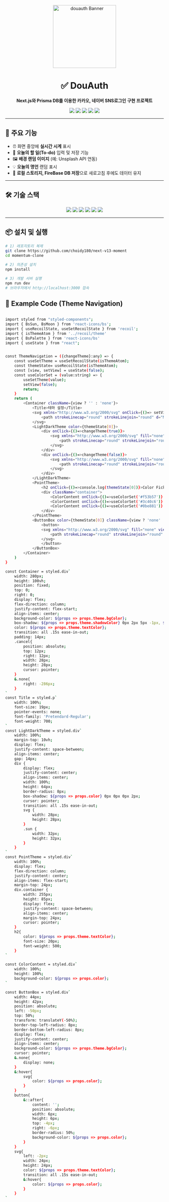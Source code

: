 <!-- BANNER -->
<p align="center">
  <img src="./public/douauth.jpg" alt="douauth Banner" width="200px" />
</p>

<h1 align="center">✅ DouAuth</h1>
<p align="center">
  <b>Next.js와 Prisma DB를 이용한 카카오, 네이버 SNS로그인 구현 프로젝트</b>
</p>

<!-- BADGES -->
<p align="center">
  <img src="https://img.shields.io/badge/Next.js-000000?style=flat-square&logo=Next.js&logoColor=white"/>
  <img src="https://img.shields.io/badge/React-61DAFB?style=flat-square&logo=React&logoColor=white"/>
  <img src="https://img.shields.io/badge/TypeScript-3178C6?style=flat-square&logo=TypeScript&logoColor=white"/>
  <img src="https://img.shields.io/badge/Prisma%20DB-2D3748?style=flat-square&logo=prisma&logoColor=white"/>
  <img src="https://img.shields.io/badge/styled--components-DB7093?style=flat-square&logo=styledcomponents&logoColor=white"/>

</p>

---

## 🌈 주요 기능
- ⏰ 화면 중앙에 **실시간 시계** 표시  
- 📝 **오늘의 할 일(To-do)** 입력 및 저장 기능  
- 🖼️ **배경 랜덤 이미지** (예: Unsplash API 연동)  
- 💡 **오늘의 명언** 랜덤 표시  
- 💾 **로컬 스토리지, FireBase DB 저장**으로 새로고침 후에도 데이터 유지  

---

## 🛠 기술 스택
<p align="center">
  <img src="https://img.shields.io/badge/Next.js-000000?style=flat-square&logo=Next.js&logoColor=white"/>
  <img src="https://img.shields.io/badge/React-61DAFB?style=flat-square&logo=React&logoColor=white"/>
  <img src="https://img.shields.io/badge/TypeScript-3178C6?style=flat-square&logo=TypeScript&logoColor=white"/>
  <img src="https://img.shields.io/badge/Tailwind%20CSS-06B6D4?style=flat-square&logo=tailwindcss&logoColor=white"/>
  <img src="https://img.shields.io/badge/Recoil-3578E5?style=flat-square&logo=recoil&logoColor=white"/>
  <img src="https://img.shields.io/badge/Firebase-FFCA28?style=flat-square&logo=firebase&logoColor=white"/>
</p>

---

## 📦 설치 및 실행
```bash
# 1) 레포지토리 복제
git clone https://github.com/choidy180/next-v13-moment
cd momentum-clone

# 2) 의존성 설치
npm install

# 3) 개발 서버 실행
npm run dev
# 브라우저에서 http://localhost:3000 접속
```

## 📡 Example Code (Theme Navigation)
```bash

import styled from "styled-components";
import { BsSun, BsMoon } from 'react-icons/bs';
import { useRecoilState, useSetRecoilState } from 'recoil';
import { isThemeAtom } from '../recoil/theme'
import { BsPalette } from 'react-icons/bs'
import { useState } from "react";


const ThemeNavigation = ({changeTheme}:any) => {
    const useSetTheme = useSetRecoilState(isThemeAtom);
    const themeState= useRecoilState(isThemeAtom);
    const [view, setView] = useState(false);
    const useColorSet = (value:string) => {
        useSetTheme(value);
        setView(false);
        return;
    }
    return (
        <Container className={view ? '' : 'none'}>
            <Title>테마 설정</Title>
            <svg xmlns="http://www.w3.org/2000/svg" onClick={()=> setView(false)} fill="none" viewBox="0 0 24 24" strokeWidth={1.5} stroke="currentColor" className="cancel">
                <path strokeLinecap="round" strokeLinejoin="round" d="M6 18L18 6M6 6l12 12" />
            </svg>
            <LightDarkTheme color={themeState[0]}>
                <div onClick={()=>changeTheme(true)}>
                    <svg xmlns="http://www.w3.org/2000/svg" fill="none" viewBox="0 0 24 24" strokeWidth={1.5} stroke="currentColor" className="sun">
                        <path strokeLinecap="round" strokeLinejoin="round" d="M12 3v2.25m6.364.386l-1.591 1.591M21 12h-2.25m-.386 6.364l-1.591-1.591M12 18.75V21m-4.773-4.227l-1.591 1.591M5.25 12H3m4.227-4.773L5.636 5.636M15.75 12a3.75 3.75 0 11-7.5 0 3.75 3.75 0 017.5 0z" />
                    </svg>
                </div>
                <div onClick={()=>changeTheme(false)}>
                    <svg xmlns="http://www.w3.org/2000/svg" fill="none" viewBox="0 0 24 24" strokeWidth={1.5} stroke="currentColor" className="moon">
                        <path strokeLinecap="round" strokeLinejoin="round" d="M21.752 15.002A9.718 9.718 0 0118 15.75c-5.385 0-9.75-4.365-9.75-9.75 0-1.33.266-2.597.748-3.752A9.753 9.753 0 003 11.25C3 16.635 7.365 21 12.75 21a9.753 9.753 0 009.002-5.998z" />
                    </svg>
                </div>
            </LightDarkTheme>
            <PointTheme>
                <h2 onClick={()=>console.log(themeState[0])}>Color Ficker</h2>
                <div className="container">
                    <ColorContent onClick={()=>useColorSet('#f53b57')} color={'#f53b57'}/>
                    <ColorContent onClick={()=>useColorSet('#3c40c6')} color={'#3c40c6'}/>
                    <ColorContent onClick={()=>useColorSet('#0be881')} color={'#0be881'}/>
                </div>
            </PointTheme>
            <ButtonBox color={themeState[0]} className={view ? 'none' : ''} onClick={()=> setView((e) => !e)}>
                <button>
                <svg xmlns="http://www.w3.org/2000/svg" fill="none" viewBox="0 0 24 24" strokeWidth={1.5} stroke="currentColor" className="w-6 h-6">
                    <path strokeLinecap="round" strokeLinejoin="round" d="M4.098 19.902a3.75 3.75 0 005.304 0l6.401-6.402M6.75 21A3.75 3.75 0 013 17.25V4.125C3 3.504 3.504 3 4.125 3h5.25c.621 0 1.125.504 1.125 1.125v4.072M6.75 21a3.75 3.75 0 003.75-3.75V8.197M6.75 21h13.125c.621 0 1.125-.504 1.125-1.125v-5.25c0-.621-.504-1.125-1.125-1.125h-4.072M10.5 8.197l2.88-2.88c.438-.439 1.15-.439 1.59 0l3.712 3.713c.44.44.44 1.152 0 1.59l-2.879 2.88M6.75 17.25h.008v.008H6.75v-.008z" />
                </svg>
                </button>
            </ButtonBox>
        </Container>
    )
}

const Container = styled.div`
    width: 280px;
    height: 100vh;
    position: fixed;
    top: 0;
    right: 0;
    display: flex;
    flex-direction: column;
    justify-content: flex-start;
    align-items: center;
    background-color: ${props => props.theme.bgColor};
    box-shadow: ${props => props.theme.shadowColor} 0px 2px 5px -1px, ${props => props.theme.shadowColor} 0px 1px 3px -1px;
    color: ${props => props.theme.textColor};
    transition: all .15s ease-in-out;
    padding: 14px;
    .cancel{
        position: absolute;
        top: 12px;
        right: 12px;
        width: 28px;
        height: 28px;
        cursor: pointer;
    }
    &.none{
        right: -286px;
    }
`
const Title = styled.p`
    width: 100%;
    font-size: 19px;
    pointer-events: none;
    font-family: 'Pretendard-Regular';
    font-weight: 700;
`
const LightDarkTheme = styled.div`
    width: 100%;
    margin-top: 10vh;
    display: flex;
    justify-content: space-between;
    align-items: center;
    gap: 14px;
    div {
        display: flex;
        justify-content: center;
        align-items: center;
        width: 100%;
        height: 64px;
        border-radius: 8px;
        box-shadow: ${props => props.color} 0px 0px 0px 2px;
        cursor: pointer;
        transition: all .15s ease-in-out;
        svg {
            width: 28px;
            height: 28px;
        }
        .sun {
            width: 32px;
            height: 32px;
        }
    }
`
const PointTheme = styled.div`
    width: 100%;
    display: flex;
    flex-direction: column;
    justify-content: center;
    align-items: flex-start;
    margin-top: 24px;
    div.container {
        width: 255px;
        height: 85px;
        display: flex;
        justify-content: space-between;
        align-items: center;
        margin-top: 24px;
        cursor: pointer;
    }
    h2{
        color: ${props => props.theme.textColor};
        font-size: 20px;
        font-weight: 500;
    }
`

const ColorContent = styled.div`
    width: 100%;
    height: 100%;
    background-color: ${props => props.color};
`

const ButtonBox = styled.div`
    width: 44px;
    height: 42px;
    position: absolute;
    left: -50px;
    top: 50%;
    transform: translateY(-50%);
    border-top-left-radius: 8px;
    border-bottom-left-radius: 8px;
    display: flex;
    justify-content: center;
    align-items: center;
    background-color: ${props => props.theme.bgColor};
    cursor: pointer;
    &.none{
        display: none;
    }
    &:hover{
        svg{
            color: ${props => props.color};
        }
    }
    button{
        &::after{
            content: '';
            position: absolute;
            width: 6px;
            height: 6px;
            top: -4px;
            right: -6px;
            border-radius: 50%;
            background-color: ${props => props.color};
        }
    }
    svg{
        left: -2px;
        width: 24px;
        height: 24px;
        color: ${props => props.theme.textColor};
        transition: all .15s ease-in-out;
        &:hover{
            color: ${props => props.color};
        }
    }
`
```
